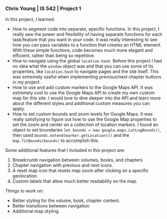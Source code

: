 ### Chris Young | IS 542 | Project 1  
  
In this project, I learned:
* How to segment code into separate, specific functions. In this project, I really saw the power and flexibility of having separate functions for each task/feature that you want in your code. It was really interesting to see how you can pass variables to a function that creates an HTML element. With these simple functions, code becomes much more elegant and efficient, rather than being so repetitive.
* How to navigate using the global `location.hash`. Before this project I had no idea what the `window` object was and that you can use some of its properties, like `location.hash` to navigate pages and the site itself. This was extremely useful when implementing previous/next chapter buttons in my project.
* How to use and add custom markers to the Google Maps API. It was extremely cool to use the Google Maps API to create my own custom map for this site. I would love to dive deeper into the API and learn more about the different styles and additional custom measures you can apply.
* How to set custom bounds and zoom levels for Google Maps. It was really satisfying to figure out how to use the Google Map properties to set the zoom and center on a collection of location markers. I found an object to set boundaries `let bounds = new google.maps.LatLngBounds()`, then used `bounds.extend(marker.getLocation())` and the `map.fitBounds(bounds)` to accomplish this.

Some additional features that I included in this project are:
1. Breadcrumb navigation between volumes, books, and chapters
2. Chapter navigation with previous and next icons.
3. A reset map icon that resets map zoom after clicking on a specific geolocation.
4. Custom labels that allow much better readability on the map.

Things to work on:
* Better styling for the volume, book, chapter content.
* Better transitions between navigation
* Additional map styling.

